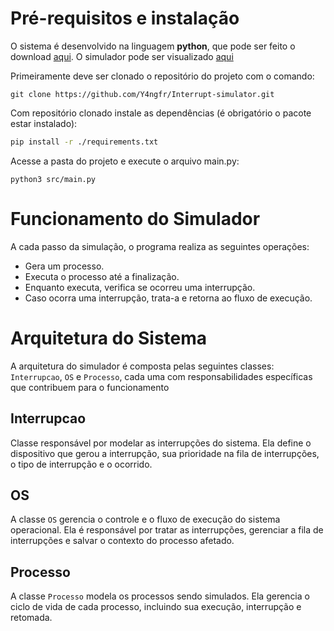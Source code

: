 # Pré-requisitos e instalação

O sistema é desenvolvido na linguagem __python__, que pode ser feito o download [aqui](https://www.python.org/downloads/). O simulador pode ser visualizado [aqui](https://github.com/Y4ngfr/Interrupt-simulator)

Primeiramente deve ser clonado o repositório do projeto com o comando:

```$
git clone https://github.com/Y4ngfr/Interrupt-simulator.git
```

Com repositório clonado instale as dependências (é obrigatório o pacote estar instalado):
```Bash
pip install -r ./requirements.txt
```

Acesse a pasta do projeto e execute o arquivo main.py:

```$
python3 src/main.py
```

# Funcionamento do Simulador

A cada passo da simulação, o programa realiza as seguintes operações:

+ Gera um processo.
+ Executa o processo até a finalização.
+ Enquanto executa, verifica se ocorreu uma interrupção.
+ Caso ocorra uma interrupção, trata-a e retorna ao fluxo de execução.

# Arquitetura do Sistema

A arquitetura do simulador é composta pelas seguintes classes: ``Interrupcao``, ``OS`` e ``Processo``, cada uma com responsabilidades específicas que contribuem para o funcionamento 

## Interrupcao

Classe responsável por modelar as interrupções do sistema. Ela define o dispositivo que gerou a interrupção, sua prioridade na fila de interrupções, o tipo de interrupção e o ocorrido.

## OS

A classe ``OS`` gerencia o controle e o fluxo de execução do sistema operacional. Ela é responsável por tratar as interrupções, gerenciar a fila de interrupções e salvar o contexto do processo afetado.

## Processo

A classe ``Processo`` modela os processos sendo simulados. Ela gerencia o ciclo de vida de cada processo, incluindo sua execução, interrupção e retomada.